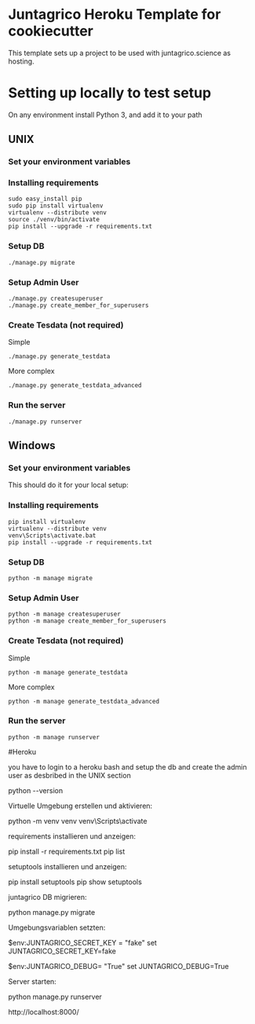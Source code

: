 Juntagrico Heroku Template for cookiecutter
===========

This template sets up a project to be used with juntagrico.science as hosting.

# Setting up locally to test setup

On any environment install Python 3, and add it to your path

## UNIX

### Set your environment variables


### Installing requirements

    sudo easy_install pip
    sudo pip install virtualenv
    virtualenv --distribute venv
    source ./venv/bin/activate
    pip install --upgrade -r requirements.txt

### Setup DB

    ./manage.py migrate
    
### Setup Admin User

    ./manage.py createsuperuser
    ./manage.py create_member_for_superusers
    
### Create Tesdata (not required)

Simple

    ./manage.py generate_testdata

More complex

    ./manage.py generate_testdata_advanced
    
### Run the server

    ./manage.py runserver

## Windows

### Set your environment variables

This should do it for your local setup:


### Installing requirements

    pip install virtualenv
    virtualenv --distribute venv
    venv\Scripts\activate.bat
    pip install --upgrade -r requirements.txt

### Setup DB

    python -m manage migrate
    
### Setup Admin User

    python -m manage createsuperuser
    python -m manage create_member_for_superusers
    
### Create Tesdata (not required)

Simple

    python -m manage generate_testdata

More complex

    python -m manage generate_testdata_advanced
    
### Run the server

    python -m manage runserver
    
#Heroku

you have to login to a heroku bash and setup the db and create the admin user as desbribed in the UNIX section


python --version

Virtuelle Umgebung erstellen und aktivieren:

python -m venv venv
venv\Scripts\activate

requirements installieren und anzeigen:

pip install -r requirements.txt
pip list

setuptools installieren und anzeigen:

pip install setuptools
pip show setuptools

juntagrico DB migrieren:

python manage.py migrate

Umgebungsvariablen setzten:

$env:JUNTAGRICO_SECRET_KEY = "fake"
set JUNTAGRICO_SECRET_KEY=fake

$env:JUNTAGRICO_DEBUG= "True"
set JUNTAGRICO_DEBUG=True

Server starten:

python manage.py runserver

http://localhost:8000/


